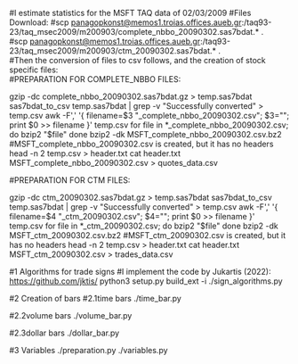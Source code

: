 #I estimate statistics for the MSFT TAQ data of 02/03/2009
#Files Download: 
#scp panagopkonst@memos1.troias.offices.aueb.gr:/taq93-23/taq_msec2009/m200903/complete_nbbo_20090302.sas7bdat.* .   
#scp panagopkonst@memos1.troias.offices.aueb.gr:/taq93-23/taq_msec2009/m200903/ctm_20090302.sas7bdat.* .      
#Then the conversion of files to csv follows, and the creation of stock specific files:     
#PREPARATION FOR COMPLETE_NBBO FILES:

gzip -dc complete_nbbo_20090302.sas7bdat.gz > temp.sas7bdat
sas7bdat_to_csv temp.sas7bdat | grep -v "Successfully converted" > temp.csv
awk -F',' '{ filename=$3 "_complete_nbbo_20090302.csv"; $3=""; print $0 >> filename }' temp.csv
for file in *_complete_nbbo_20090302.csv; do
    bzip2 "$file"
done
bzip2 -dk MSFT_complete_nbbo_20090302.csv.bz2
#MSFT_complete_nbbo_20090302.csv is created, but it has no headers
head -n 2 temp.csv > header.txt
cat header.txt MSFT_complete_nbbo_20090302.csv > quotes_data.csv

#PREPARATION FOR CTM FILES:

gzip -dc ctm_20090302.sas7bdat.gz > temp.sas7bdat
sas7bdat_to_csv temp.sas7bdat | grep -v "Successfully converted" > temp.csv
awk -F',' '{ filename=$4 "_ctm_20090302.csv"; $4=""; print $0 >> filename }' temp.csv
for file in *_ctm_20090302.csv; do
    bzip2 "$file"
done
bzip2 -dk MSFT_ctm_20090302.csv.bz2
#MSFT_ctm_20090302.csv is created, but it has no headers
head -n 2 temp.csv > header.txt
cat header.txt MSFT_ctm_20090302.csv > trades_data.csv


#1 Algorithms for trade signs
#I implement the code by Jukartis (2022): https://github.com/jktis/
python3 setup.py build_ext -i
./sign_algorithms.py


#2 Creation of bars
#2.1time bars
./time_bar.py

#2.2volume bars
./volume_bar.py

#2.3dollar bars
./dollar_bar.py

#3 Variables
./preparation.py
./variables.py
